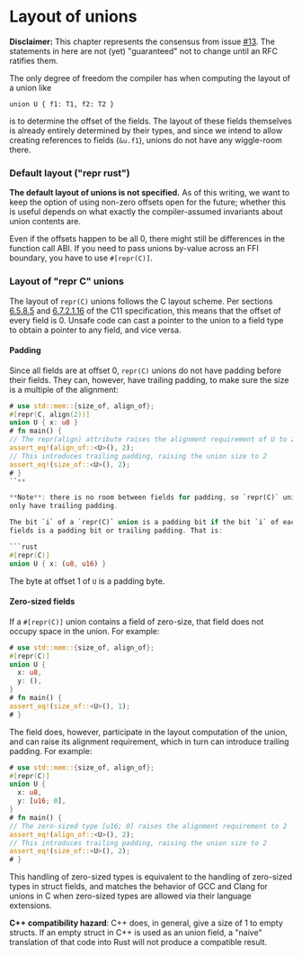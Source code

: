 # Layout of unions

**Disclaimer:** This chapter represents the consensus from issue
[#13].  The statements in here are not (yet) "guaranteed"
not to change until an RFC ratifies them.

[#13]: https://github.com/rust-rfcs/unsafe-code-guidelines/issues/13

The only degree of freedom the compiler has when computing the layout of a union
like

```rust,ignore
union U { f1: T1, f2: T2 }
```

is to determine the offset of the fields.  The layout of these fields themselves
is already entirely determined by their types, and since we intend to allow
creating references to fields (`&u.f1`), unions do not have any wiggle-room
there.

### Default layout ("repr rust")

**The default layout of unions is not specified.** As of this writing, we want
to keep the option of using non-zero offsets open for the future; whether this
is useful depends on what exactly the compiler-assumed invariants about union
contents are.

Even if the offsets happen to be all 0, there might still be differences in the
function call ABI.  If you need to pass unions by-value across an FFI boundary,
you have to use `#[repr(C)]`.

### Layout of "repr C" unions

The layout of `repr(C)` unions follows the C layout scheme. Per sections
[6.5.8.5] and [6.7.2.1.16] of the C11 specification, this means that the offset
of every field is 0. Unsafe code can cast a pointer to the union to a field type
to obtain a pointer to any field, and vice versa. 

[6.5.8.5]: http://port70.net/~nsz/c/c11/n1570.html#6.5.8p5
[6.7.2.1.16]: http://port70.net/~nsz/c/c11/n1570.html#6.7.2.1p16

#### Padding

Since all fields are at offset 0, `repr(C)` unions do not have padding before
their fields. They can, however, have trailing padding, to make sure the size is
a multiple of the alignment:

```rust
# use std::mem::{size_of, align_of};
#[repr(C, align(2))]
union U { x: u8 }
# fn main() {
// The repr(align) attribute raises the alignment requirement of U to 2
assert_eq!(align_of::<U>(), 2);
// This introduces trailing padding, raising the union size to 2
assert_eq!(size_of::<U>(), 2);
# }
``**

**Note**: there is no room between fields for padding, so `repr(C)` unions can
only have trailing padding.

The bit `i` of a `repr(C)` union is a padding bit if the bit `i` of each of its
fields is a padding bit or trailing padding. That is:

```rust
#[repr(C)]
union U { x: (u8, u16) }
```

The byte at offset 1 of `U` is a padding byte.

#### Zero-sized fields

If a `#[repr(C)]` union contains a field of zero-size, that field does not
occupy space in the union. For example:

```rust
# use std::mem::{size_of, align_of};
#[repr(C)] 
union U {
  x: u8,
  y: (),
}
# fn main() {
assert_eq!(size_of::<U>(), 1);
# }
```

The field does, however, participate in the layout computation of the union, and
can raise its alignment requirement, which in turn can introduce trailing
padding. For example:

```rust
# use std::mem::{size_of, align_of};
#[repr(C)] 
union U {
  x: u8,
  y: [u16; 0],
}
# fn main() {
// The zero-sized type [u16; 0] raises the alignment requirement to 2
assert_eq!(align_of::<U>(), 2);
// This introduces trailing padding, raising the union size to 2
assert_eq!(size_of::<U>(), 2);
# }
```

This handling of zero-sized types is equivalent to the handling of zero-sized
types in struct fields, and matches the behavior of GCC and Clang for unions in
C when zero-sized types are allowed via their language extensions.

**C++ compatibility hazard**: C++ does, in general, give a size of 1 to empty
structs. If an empty struct in C++ is used as an union field, a "naive"
translation of that code into Rust will not produce a compatible result.
